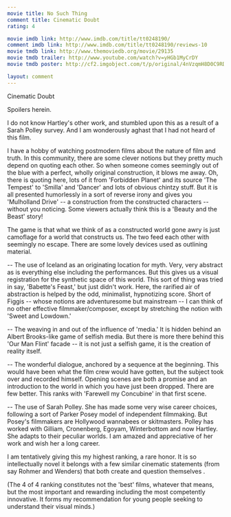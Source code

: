```yaml
---
movie title: No Such Thing
comment title: Cinematic Doubt
rating: 4

movie imdb link: http://www.imdb.com/title/tt0248190/
comment imdb link: http://www.imdb.com/title/tt0248190/reviews-10
movie tmdb link: http://www.themoviedb.org/movie/29135
movie tmdb trailer: http://www.youtube.com/watch?v=yHGb1MyCrDY
movie tmdb poster: http://cf2.imgobject.com/t/p/original/4nVzqmH8D0C9RDhXOPl1p9derXz.jpg

layout: comment
---
```


Cinematic Doubt

Spoilers herein.

I do not know Hartley's other work, and stumbled upon this as a result of a Sarah Polley survey. And I am wonderously aghast that I had not heard of this film.

I have a hobby of watching postmodern films about the nature of film and truth. In this community, there are some clever notions but they pretty much depend on quoting each other. So when someone comes seemingly out of the blue with a perfect, wholly original construction, it blows me away. Oh, there is quoting here, lots of it from 'Forbidden Planet' and its source 'The Tempest' to 'Smilla' and 'Dancer' and lots of obvious chintzy stuff. But it is all presented humorlessly in a sort of reverse irony and gives you 'Mulholland Drive' -- a construction from the constructed characters -- without you noticing. Some viewers actually think this is a 'Beauty and the Beast' story!

The game is that what we think of as a constructed world gone awry is just camoflage for a world that constructs us. The two feed each other with seemingly no escape. There are some lovely devices used as outlining material. 

-- The use of Iceland as an originating location for myth. Very, very abstract as is everything else including the performances. But this gives us a visual registration for the synthetic space of this world. This sort of thing was tried in say, 'Babette's Feast,' but just didn't work. Here, the rarified air of abstraction is helped by the odd, minimalist, hypnotizing score. Short of Figgis -- whose notions are adventuresome but mainstream -- I can think of no other effective filmmaker/composer, except by stretching the notion with 'Sweet and Lowdown.'

-- The weaving in and out of the influence of 'media.' It is hidden behind an Albert Brooks-like game of selfish media. But there is more there behind this 'Our Man Flint' facade -- it is not just a selfish game, it is the creation of reality itself.

-- The wonderful dialogue, anchored by a sequence at the beginning. This would have been what the film crew would have gotten, but the subject took over and recorded himself. Opening scenes are both a promise and an introduction to the world in which you have just been dropped. There are few better. This ranks with 'Farewell my Concubine' in that first scene.

-- The use of Sarah Polley. She has made some very wise career choices, following a sort of Parker Posey model of independent filmmaking. But Posey's filmmakers are Hollywood wannabees or skitmasters. Polley has worked with Gilliam, Cronenberg, Egoyam, Winterbottom and now Hartley. She adapts to their peculiar worlds. I am amazed and appreciative of her work and wish her a long career.

I am tentatively giving this my highest ranking, a rare honor. It is so intellectually novel it belongs with a few similar cinematic statements (from say Rohmer and Wenders) that both create and question themselves .

(The 4 of 4 ranking constitutes not the 'best' films, whatever that means, but the most important and rewarding including the most competently innovative. It forms my recommendation for young people seeking to understand their visual minds.)